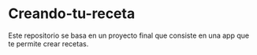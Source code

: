 # Creando-tu-receta
Este repositorio se basa en un proyecto final que consiste en una app que te permite crear recetas.
